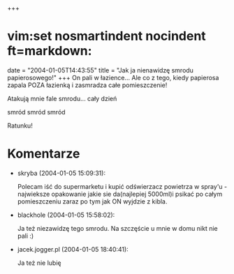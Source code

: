 +++
# vim:set nosmartindent nocindent ft=markdown:
date = "2004-01-05T14:43:55"
title = "Jak ja nienawidzę smrodu papierosowego!"
+++
On pali w łazience... Ale co z tego, kiedy papierosa zapala POZA łazienką i
zasmradza całe pomieszczenie!

Atakują mnie fale smrodu... cały dzień

smród smród smród

Ratunku!

# Komentarze

* skryba (2004-01-05 15:09:31): <p>Polecam iść do supermarketu i kupić
  odświerzacz powietrza w spray&#039;u - najwieksze opakowanie jakie sie
  da(najlepiej 5000ml)i psikać po całym pomieszczeniu zaraz po tym jak ON
  wyjdzie z kibla.</p>
* blackhole (2004-01-05 15:58:02): <p>Ja też niezawidzę tego smrodu. Na
  szczęście u mnie w domu nikt nie pali :)</p>
* jacek.jogger.pl (2004-01-05 18:40:41): <p>Ja też nie lubię</p>
